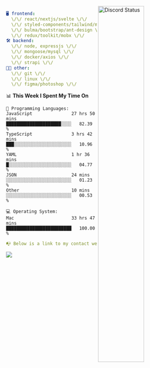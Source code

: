 
<a href="https://discord.com/users/279302975371870218" target="_blank">
    <img width="50%" align="right" alt="Discord Status" src="https://lanyard.cnrad.dev/api/279302975371870218?bg=161B22&borderRadius=5px%205px%200%200&hideTimestamp=true&idleMessage=Just%20chillin%27%20at%20the%20moment&animated=true">
</a>

```yaml
🖥️ frontend: 
  \/\/ react/nextjs/svelte \/\/
  \/\/ styled-components/tailwind/mui/
  \/\/ bulma/bootstrap/ant-design \/\/
  \/\/ redux/toolkit/mobx \/\/
🛠 backend: 
  \/\/ node, expressjs \/\/
  \/\/ mongoose/mysql \/\/
  \/\/ docker/axios \/\/
  \/\/ strapi \/\/
👨‍💻 other: 
  \/\/ git \/\/ 
  \/\/ linux \/\/
  \/\/ figma/photoshop \/\/
```
<!--START_SECTION:waka-->
📊 **This Week I Spent My Time On** 

```text
💬 Programming Languages: 
JavaScript               27 hrs 50 mins      █████████████████████░░░░   82.39 % 
TypeScript               3 hrs 42 mins       ███░░░░░░░░░░░░░░░░░░░░░░   10.96 % 
YAML                     1 hr 36 mins        █░░░░░░░░░░░░░░░░░░░░░░░░   04.77 % 
JSON                     24 mins             ░░░░░░░░░░░░░░░░░░░░░░░░░   01.23 % 
Other                    10 mins             ░░░░░░░░░░░░░░░░░░░░░░░░░   00.53 % 

💻 Operating System: 
Mac                      33 hrs 47 mins      █████████████████████████   100.00 % 
```


<!--END_SECTION:waka-->
```yaml
📭 Below is a link to my contact website 
```
<a href="https://mxns.xyz" target="_black"> <img src="https://img.shields.io/badge/website-161B22?style=for-the-badge&logo=About.me&logoColor=white"></img> <a/>
